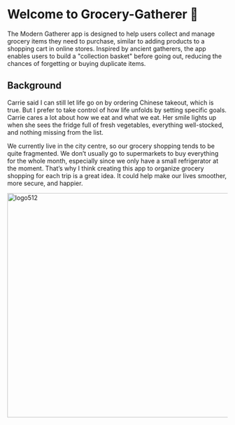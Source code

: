 # Welcome to Grocery-Gatherer 👋

The Modern Gatherer app is designed to help users collect and manage grocery items they need to purchase, similar to adding products to a shopping cart in online stores. Inspired by ancient gatherers, the app enables users to build a "collection basket" before going out, reducing the chances of forgetting or buying duplicate items.

## Background

Carrie said I can still let life go on by ordering Chinese takeout, which is true. But I prefer to take control of how life unfolds by setting specific goals. Carrie cares a lot about how we eat and what we eat. Her smile lights up when she sees the fridge full of fresh vegetables, everything well-stocked, and nothing missing from the list.

We currently live in the city centre, so our grocery shopping tends to be quite fragmented. We don’t usually go to supermarkets to buy everything for the whole month, especially since we only have a small refrigerator at the moment. That’s why I think creating this app to organize grocery shopping for each trip is a great idea. It could help make our lives smoother, more secure, and happier.

<img width="512" height="512" alt="logo512" src="https://github.com/user-attachments/assets/bc01b40c-235f-45f7-9147-a1e78c93e9f2" />


